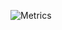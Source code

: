 

<!-- <img src="https://github-readme-stats.vercel.app/api?username=Geek-a-Byte&show_icons=true&count_private=true&theme=dark" width="440"  height="170" ><img alt="GIF" src="https://user-images.githubusercontent.com/59027621/147380063-c2299ebf-4051-4634-8f09-d40f3bba1099.gif" width="250" height="170"> -->
![Metrics](https://metrics.lecoq.io/Geek-a-Byte?template=terminal&base.metadata=0&config.timezone=Asia%2FDhaka)
<!-- >Know more about me [here](https://geek-a-byte.github.io/) -->
